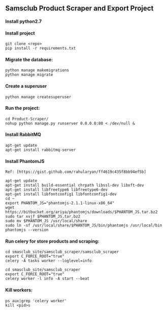 ## Samsclub Product Scraper and Export Project

#### Install python2.7
#### Install project
	git clone <repo>
	pip install -r requirements.txt

#### Migrate the database:
	python manage makemigrations
	python manage migrate

#### Create a superuser
	python manage createsuperuser

#### Run the project:
	cd Product-Scraper/
	nohup python manage.py runserver 0.0.0.0:80 < /dev/null &

#### Install RabbitMQ

	apt-get update
	apt-get install rabbitmq-server

#### Install PhantomJS
	Ref: [https://gist.github.com/rahularyan/ff4619c435f8bb94ef5b]

	apt-get update
	apt-get install build-essential chrpath libssl-dev libxft-dev
	apt-get install libfreetype6 libfreetype6-dev
	apt-get install libfontconfig1 libfontconfig1-dev
	cd ~
	export PHANTOM_JS="phantomjs-2.1.1-linux-x86_64"
	wget https://bitbucket.org/ariya/phantomjs/downloads/$PHANTOM_JS.tar.bz2
	sudo tar xvjf $PHANTOM_JS.tar.bz2
	sudo mv $PHANTOM_JS /usr/local/share
	sudo ln -sf /usr/local/share/$PHANTOM_JS/bin/phantomjs /usr/local/bin
	phantomjs --version

#### Run celery for store products and scraping:
	cd smasclub_site/samsclub_scraper/samsclub_scraper
	export C_FORCE_ROOT="true"
	celery -A tasks worker --loglevel=info

	cd smasclub_site/samsclub_scraper
	export C_FORCE_ROOT="true"
	celery worker -l info -A start --beat

#### Kill workers:
	ps aux|grep 'celery worker'
	kill <pid>s
